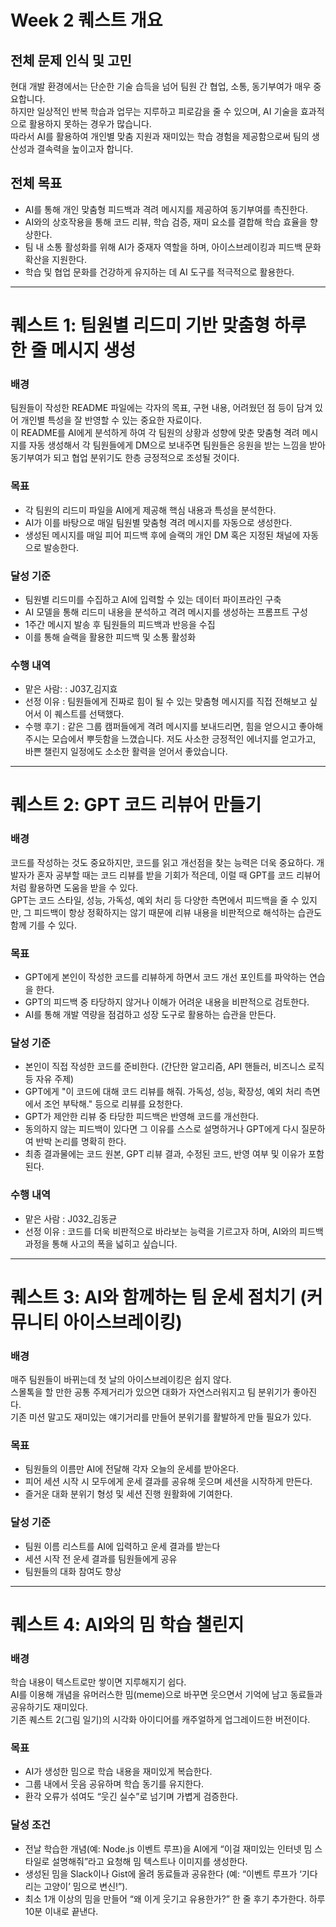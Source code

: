 # Week 2 퀘스트 개요

## 전체 문제 인식 및 고민

현대 개발 환경에서는 단순한 기술 습득을 넘어 팀원 간 협업, 소통, 동기부여가 매우 중요합니다.  
하지만 일상적인 반복 학습과 업무는 지루하고 피로감을 줄 수 있으며, AI 기술을 효과적으로 활용하지 못하는 경우가 많습니다.  
따라서 AI를 활용하여 개인별 맞춤 지원과 재미있는 학습 경험을 제공함으로써 팀의 생산성과 결속력을 높이고자 합니다.

## 전체 목표

- AI를 통해 개인 맞춤형 피드백과 격려 메시지를 제공하여 동기부여를 촉진한다.
- AI와의 상호작용을 통해 코드 리뷰, 학습 검증, 재미 요소를 결합해 학습 효율을 향상한다.
- 팀 내 소통 활성화를 위해 AI가 중재자 역할을 하며, 아이스브레이킹과 피드백 문화 확산을 지원한다.
- 학습 및 협업 문화를 건강하게 유지하는 데 AI 도구를 적극적으로 활용한다.

---

# 퀘스트 1: 팀원별 리드미 기반 맞춤형 하루 한 줄 메시지 생성

### 배경

팀원들이 작성한 README 파일에는 각자의 목표, 구현 내용, 어려웠던 점 등이 담겨 있어 개인별 특성을 잘 반영할 수 있는 중요한 자료이다.  
이 README를 AI에게 분석하게 하여 각 팀원의 상황과 성향에 맞춘 맞춤형 격려 메시지를 자동 생성해서 각 팀원들에게 DM으로 보내주면 팀원들은 응원을 받는 느낌을 받아 동기부여가 되고 협업 분위기도 한층 긍정적으로 조성될 것이다.

### 목표

- 각 팀원의 리드미 파일을 AI에게 제공해 핵심 내용과 특성을 분석한다.
- AI가 이를 바탕으로 매일 팀원별 맞춤형 격려 메시지를 자동으로 생성한다.
- 생성된 메시지를 매일 피어 피드백 후에 슬랙의 개인 DM 혹은 지정된 채널에 자동으로 발송한다.

### 달성 기준

- 팀원별 리드미를 수집하고 AI에 입력할 수 있는 데이터 파이프라인 구축
- AI 모델을 통해 리드미 내용을 분석하고 격려 메시지를 생성하는 프롬프트 구성
- 1주간 메시지 발송 후 팀원들의 피드백과 반응을 수집
- 이를 통해 슬랙을 활용한 피드백 및 소통 활성화

### 수행 내역

- 맡은 사람: : J037\_김지효
- 선정 이유 : 팀원들에게 진짜로 힘이 될 수 있는 맞춤형 메시지를 직접 전해보고 싶어서 이 퀘스트를 선택했다.
- 수행 후기 : 같은 그룹 캠퍼들에게 격려 메시지를 보내드리면, 힘을 얻으시고 좋아해주시는 모습에서 뿌듯함을 느꼈습니다. 저도 사소한 긍정적인 에너지를 얻고가고, 바쁜 챌린지 일정에도 소소한 활력을 얻어서 좋았습니다.

---

# 퀘스트 2: GPT 코드 리뷰어 만들기

### 배경

코드를 작성하는 것도 중요하지만, 코드를 읽고 개선점을 찾는 능력은 더욱 중요하다. 개발자가 혼자 공부할 때는 코드 리뷰를 받을 기회가 적은데, 이럴 때 GPT를 코드 리뷰어처럼 활용하면 도움을 받을 수 있다.  
GPT는 코드 스타일, 성능, 가독성, 예외 처리 등 다양한 측면에서 피드백을 줄 수 있지만, 그 피드백이 항상 정확하지는 않기 때문에 리뷰 내용을 비판적으로 해석하는 습관도 함께 기를 수 있다.

### 목표

- GPT에게 본인이 작성한 코드를 리뷰하게 하면서 코드 개선 포인트를 파악하는 연습을 한다.
- GPT의 피드백 중 타당하지 않거나 이해가 어려운 내용을 비판적으로 검토한다.
- AI를 통해 개발 역량을 점검하고 성장 도구로 활용하는 습관을 만든다.

### 달성 기준

- 본인이 직접 작성한 코드를 준비한다. (간단한 알고리즘, API 핸들러, 비즈니스 로직 등 자유 주제)
- GPT에게 "이 코드에 대해 코드 리뷰를 해줘. 가독성, 성능, 확장성, 예외 처리 측면에서 조언 부탁해." 등으로 리뷰를 요청한다.
- GPT가 제안한 리뷰 중 타당한 피드백은 반영해 코드를 개선한다.
- 동의하지 않는 피드백이 있다면 그 이유를 스스로 설명하거나 GPT에게 다시 질문하여 반박 논리를 명확히 한다.
- 최종 결과물에는 코드 원본, GPT 리뷰 결과, 수정된 코드, 반영 여부 및 이유가 포함된다.

### 수행 내역

- 맡은 사람 : J032\_김동균
- 선정 이유 : 코드를 더욱 비판적으로 바라보는 능력을 기르고자 하며, AI와의 피드백 과정을 통해 사고의 폭을 넓히고 싶습니다.

---

# 퀘스트 3: AI와 함께하는 팀 운세 점치기 (커뮤니티 아이스브레이킹)

### 배경

매주 팀원들이 바뀌는데 첫 날의 아이스브레이킹은 쉽지 않다.  
스몰톡을 할 만한 공통 주제거리가 있으면 대화가 자연스러워지고 팀 분위기가 좋아진다.  
기존 미션 말고도 재미있는 얘기거리를 만들어 분위기를 활발하게 만들 필요가 있다.

### 목표

- 팀원들의 이름만 AI에 전달해 각자 오늘의 운세를 받아온다.
- 피어 세션 시작 시 모두에게 운세 결과를 공유해 웃으며 세션을 시작하게 만든다.
- 즐거운 대화 분위기 형성 및 세션 진행 원활화에 기여한다.

### 달성 기준

- 팀원 이름 리스트를 AI에 입력하고 운세 결과를 받는다
- 세션 시작 전 운세 결과를 팀원들에게 공유
- 팀원들의 대화 참여도 향상

---

# 퀘스트 4: AI와의 밈 학습 챌린지

### 배경

학습 내용이 텍스트로만 쌓이면 지루해지기 쉽다.  
AI를 이용해 개념을 유머러스한 밈(meme)으로 바꾸면 웃으면서 기억에 남고 동료들과 공유하기도 재미있다.  
기존 퀘스트 2(그림 일기)의 시각화 아이디어를 캐주얼하게 업그레이드한 버전이다.

### 목표

- AI가 생성한 밈으로 학습 내용을 재미있게 복습한다.
- 그룹 내에서 웃음 공유하며 학습 동기를 유지한다.
- 환각 오류가 섞여도 “웃긴 실수”로 넘기며 가볍게 검증한다.

### 달성 조건

- 전날 학습한 개념(예: Node.js 이벤트 루프)을 AI에게 “이걸 재미있는 인터넷 밈 스타일로 설명해줘”라고 요청해 밈 텍스트나 이미지를 생성한다.
- 생성된 밈을 Slack이나 Gist에 올려 동료들과 공유한다 (예: “이벤트 루프가 ‘기다리는 고양이’ 밈으로 변신!”).
- 최소 1개 이상의 밈을 만들어 “왜 이게 웃기고 유용한가?” 한 줄 후기 추가한다. 하루 10분 이내로 끝낸다.
